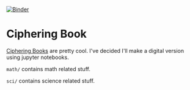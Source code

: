 [![Binder](https://mybinder.org/badge_logo.svg)](https://mybinder.org/v2/gh/hahahahaman/Ciphering-Book/master)

# Ciphering Book

[Ciphering
Books](https://sites.dartmouth.edu/library/2014/11/14/ciphering-books-2/)
are pretty cool. I've decided I'll make a digital version using jupyter notebooks.

`math/` contains math related stuff.

`sci/` contains science related stuff.